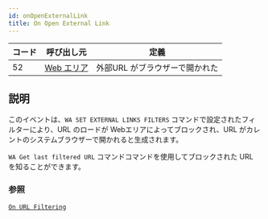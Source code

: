 ```yaml
---
id: onOpenExternalLink
title: On Open External Link
---
```


| コード | 呼び出し元                                      | 定義                |
| --- | ------------------------------------------ | ----------------- |
| 52  | [Web エリア](FormObjects/webArea_overview.md) | 外部URL がブラウザーで開かれた |

## 説明

このイベントは、`WA SET EXTERNAL LINKS FILTERS` コマンドで設定されたフィルターにより、URL のロードが Webエリアによってブロックされ、URL がカレントのシステムブラウザーで開かれると生成されます。

`WA Get last filtered URL` コマンドコマンドを使用してブロックされた URL を知ることができます。

### 参照

[`On URL Filtering`](onUrlFiltering.md)